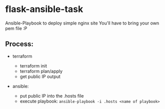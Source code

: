 # flask-ansible-task
Ansible-Playbook to deploy simple nginx site
You'll have to bring your own pem file :P

## Process:
- terraform
  - terraform init
  - terraform plan/apply
  - get public IP output

- ansible:
  - put public IP into the .hosts file
  - execute playbook: `ansible-playbook -i .hosts <name of playbook>`
